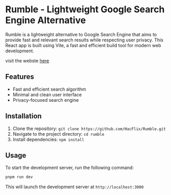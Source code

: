 # Rumble - Lightweight Google Search Engine Alternative

Rumble is a lightweight alternative to Google Search Engine that aims to provide fast and relevant search results while respecting user privacy. This React app is built using Vite, a fast and efficient build tool for modern web development.

visit the webste [here](https://rumble.pages.dev)

## Features

- Fast and efficient search algorithm
- Minimal and clean user interface
- Privacy-focused search engine

## Installation

1. Clone the repository: `git clone https://github.com/HacFlix/Rumble.git`
2. Navigate to the project directory: `cd rumble`
3. Install dependencies: `npm install`

## Usage

To start the development server, run the following command:

```bash
pnpm run dev
```

This will launch the development server at `http://localhost:3000`
